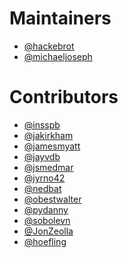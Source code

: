 # Maintainers

- [@hackebrot]
- [@michaeljoseph]

[@hackebrot]: https://github.com/hackebrot
[@michaeljoseph]: https://github.com/michaeljoseph

# Contributors

- [@insspb]
- [@jakirkham]
- [@jamesmyatt]
- [@jayvdb]
- [@jsmedmar]
- [@jyrno42]
- [@nedbat]
- [@obestwalter]
- [@pydanny]
- [@sobolevn]
- [@JonZeolla]
- [@hoefling]

[@insspb]: https://github.com/insspb
[@jakirkham]: https://github.com/jakirkham
[@jamesmyatt]: https://github.com/jamesmyatt
[@jsmedmar]: https://github.com/jsmedmar
[@jyrno42]: https://github.com/Jyrno42
[@nedbat]: https://github.com/nedbat
[@obestwalter]: https://github.com/obestwalter
[@pydanny]: https://github.com/pydanny
[@jayvdb]: https://github.com/jayvdb
[@sobolevn]: https://github.com/sobolevn
[@JonZeolla]: https://github.com/JonZeolla
[@hoefling]: https://github.com/hoefling
